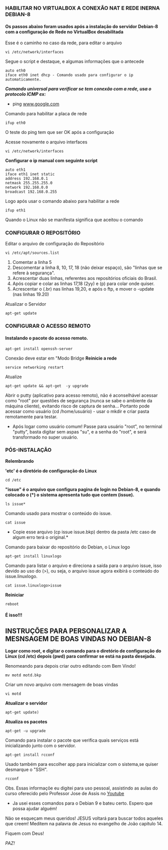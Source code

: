 ### HABILITAR NO VIRTUALBOX A CONEXÃO NAT E REDE INERNA DEBIAN-8

#### Os passos abaixo foram usados após a instalação do servidor Debian-8 com a configuração de Rede no VirtualBox desabilitada

Esse é o caminho no caso da rede, para editar o arquivo 

```
vi /etc/network/interfaces
```

Segue o script e destaque, e algumas informações que o antecede
```
auto eth0
iface eth0 inet dhcp - Comando usado para configurar o ip automaticamente.
```

__*Comando universal para verificar se tem conexão com a rede, usa o protocolo ICMP ex:*__
* ping www.google.com

Comando para habilitar a placa de rede
```
ifup eth0
```
O teste do ping tem que ser OK após a configuração

Acesse novamente o arquivo interfaces
```
vi /etc/network/interfaces
```

**Configurar o ip manual com seguinte script**
```
auto eth1
iface eth1 inet static
address 192.168.0.1
netmask 255.255.255.0
network 192.168.0.0
broadcast 192.168.0.255
```

Logo após usar o comando abaixo para habilitar a rede
```
ifup eth1
```
Quando o Linux não se manifesta significa que aceitou o comando

### CONFIGURAR O REPOSITÓRIO
Editar o arquivo de configuração do Repositório
```
vi /etc/apt/sources.list
```
1. Comentar a linha 5
1. Descomentar a linha 8, 10, 17, 18 (não deixar espaço), são "linhas que se refere à segurança".
1. Acrescentar duas linhas, referentes aos repositórios oficiais do Brasil.
1. Após copiar e colar as linhas 17,18 (2yy) e (p) para colar onde quiser.
1. Acrescentar o (.br) nas linhas 19,20, e após o ftp, e mover o -update (nas linhas 19.20)

Atualizar o Servidor
```
apt-get update
```

### CONFIGURAR O ACESSO REMOTO

#### Instalando o pacote do acesso remoto.
```
apt-get install openssh-server
```

Conexão deve estar em "Modo Bridge
**Reinicie a rede**
```
service networking restart
```

Atualize
```
apt-get update && apt-get  -y upgrade
```
Abrir o putty (aplicativo para acesso remoto), não é aconselhável acessar como "root" por questões de segurança (nunca se sabe o ambiente da máquina cliente), evitando risco de captura de senha... Portanto pode acessar como usuário (cd /home/usuário) - usar o mkdir e criar pasta remotamente para testar.

* Após logar como usuário comum! Passe para usuário "root", no terminal "putty", basta digitar sem aspas "su", e a senha do "root", e será transformado no super usuário.

### PÓS-INSTALAÇÃO

**Relembrando**

**'etc' é o diretório de configuração do Linux**
```
cd /etc
```

**"issue" é o arquivo que configura pagina de login no Debian-8, e quando colocado o (*) o sistema apresenta tudo que contem (issue).**
```
ls issue*
```

Comando usado para mostrar o conteúdo do issue.
```
cat issue
```

* Copie esse arquivo (cp issue issue.bkp) dentro da pasta /etc caso de algum erro terá o original.*

Comando para baixar do repositório do Debian, o Linux logo
```
apt-get install linuxlogo
```

Comando para listar o arquivo e direciona a saída para o arquivo issue, isso devido ao uso do (>), ou seja, o arquivo issue agora exibirá o conteúdo do issue.linuxlogo.
```
cat issue.linuxlogo>issue
```

**Reiniciar**
```
reboot
```
#### É isso!!!


## INSTRUÇÕES PARA PERSONALIZAR A MESNSAGEM DE BOAS VINDAS NO DEBIAN-8
**Logar como root, e digitar o comando para o diretório de configuração do Linux (cd /etc) depois (pwd) para confirmar se está na pasta desejada.**

Renomeando para depois criar outro editando com Bem Vindo!
```
mv motd motd.bkp
```

Criar um novo arquivo com mensagem de boas vindas
```
vi motd
```

**Atualizar o servidor** 
```
apt-get update) 
```

**Atualiza os pacotes**
```
apt-get -u upgrade
```

Comando para instalar o pacote que verifica quais serviços está inicializando junto com o servidor.
```
apt-get install rcconf
```

Usado também para escolher app para inicializar com o sistema,se quiser  desmarque o "SSH".
```
rcconf
```

Obs. Essas informaçõe eu digitei para uso pessoal, assistindo as aulas do curso oferecido pelo Professor Jose de Assis no [Youtube](https://www.youtube.com/watch?v=fM3G7yLNAjQ&list=PLbEOwbQR9lqwtP82l8eIiWY5TOx10L1HO)

* Ja usei esses comandos para o Debian 9 e bateu certo. Espero que possa ajudar alguém!

Não se esqueçam meus queridos! JESUS voltará para buscar todos aqueles que creem! Meditem na palavra de Jesus no evangelho de João capitulo 14.

Fiquem com Deus!

_PAZ!_



